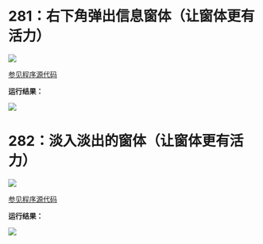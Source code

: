 # 281：右下角弹出信息窗体（让窗体更有活力）

<img src="http://image.renkaigis.com/keepcoding/2018012101.png">

<a href="https://github.com/renkaigis/KeepCoding/tree/master/2018/01/21" target="_blank">参见程序源代码</a>

**运行结果：**

<img src="http://image.renkaigis.com/keepcoding/2018012102.png">

# 282：淡入淡出的窗体（让窗体更有活力）

<img src="http://image.renkaigis.com/keepcoding/2018012103.png">

<a href="https://github.com/renkaigis/KeepCoding/tree/master/2018/01/21" target="_blank">参见程序源代码</a>

**运行结果：**

<img src="http://image.renkaigis.com/keepcoding/2018012104.png">
